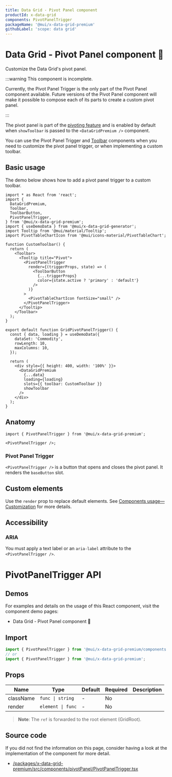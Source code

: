 ```yaml
---
title: Data Grid - Pivot Panel component
productId: x-data-grid
components: PivotPanelTrigger
packageName: '@mui/x-data-grid-premium'
githubLabel: 'scope: data grid'
---
```


# Data Grid - Pivot Panel component [<span class="plan-premium"></span>](/x/introduction/licensing/#premium-plan 'Premium plan') 🚧

Customize the Data Grid's pivot panel.

:::warning
This component is incomplete.

Currently, the Pivot Panel Trigger is the only part of the Pivot Panel component available.
Future versions of the Pivot Panel component will make it possible to compose each of its parts to create a custom pivot panel.

:::

The pivot panel is part of the [pivoting feature](/x/react-data-grid/pivoting/) and is enabled by default when `showToolbar` is passed to the `<DataGridPremium />` component.

You can use the Pivot Panel Trigger and [Toolbar](/x/react-data-grid/components/toolbar/) components when you need to customize the pivot panel trigger, or when implementing a custom toolbar.

## Basic usage

The demo below shows how to add a pivot panel trigger to a custom toolbar.

```tsx
import * as React from 'react';
import {
  DataGridPremium,
  Toolbar,
  ToolbarButton,
  PivotPanelTrigger,
} from '@mui/x-data-grid-premium';
import { useDemoData } from '@mui/x-data-grid-generator';
import Tooltip from '@mui/material/Tooltip';
import PivotTableChartIcon from '@mui/icons-material/PivotTableChart';

function CustomToolbar() {
  return (
    <Toolbar>
      <Tooltip title="Pivot">
        <PivotPanelTrigger
          render={(triggerProps, state) => (
            <ToolbarButton
              {...triggerProps}
              color={state.active ? 'primary' : 'default'}
            />
          )}
        >
          <PivotTableChartIcon fontSize="small" />
        </PivotPanelTrigger>
      </Tooltip>
    </Toolbar>
  );
}

export default function GridPivotPanelTrigger() {
  const { data, loading } = useDemoData({
    dataSet: 'Commodity',
    rowLength: 10,
    maxColumns: 10,
  });

  return (
    <div style={{ height: 400, width: '100%' }}>
      <DataGridPremium
        {...data}
        loading={loading}
        slots={{ toolbar: CustomToolbar }}
        showToolbar
      />
    </div>
  );
}

```

## Anatomy

```tsx
import { PivotPanelTrigger } from '@mui/x-data-grid-premium';

<PivotPanelTrigger />;
```

### Pivot Panel Trigger

`<PivotPanelTrigger />` is a button that opens and closes the pivot panel.
It renders the `baseButton` slot.

## Custom elements

Use the `render` prop to replace default elements.
See [Components usage—Customization](/x/react-data-grid/components/usage/#customization) for more details.

## Accessibility

### ARIA

You must apply a text label or an `aria-label` attribute to the `<PivotPanelTrigger />`.


# PivotPanelTrigger API

## Demos

For examples and details on the usage of this React component, visit the component demo pages:

- Data Grid - Pivot Panel component 🚧

## Import

```jsx
import { PivotPanelTrigger } from '@mui/x-data-grid-premium/components';
// or
import { PivotPanelTrigger } from '@mui/x-data-grid-premium';
```

## Props

| Name | Type | Default | Required | Description |
|------|------|---------|----------|-------------|
| className | `func \| string` | - | No |  |
| render | `element \| func` | - | No |  |

> **Note**: The `ref` is forwarded to the root element (GridRoot).

## Source code

If you did not find the information on this page, consider having a look at the implementation of the component for more detail.

- [/packages/x-data-grid-premium/src/components/pivotPanel/PivotPanelTrigger.tsx](https://github.com/mui/material-ui/tree/HEAD/packages/x-data-grid-premium/src/components/pivotPanel/PivotPanelTrigger.tsx)